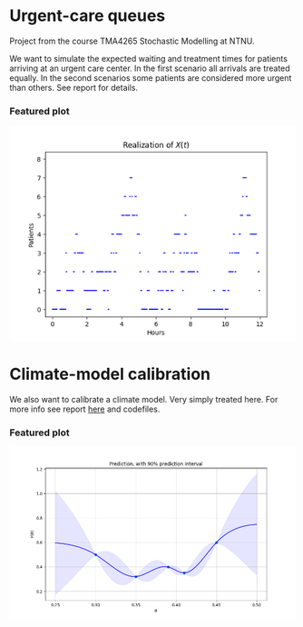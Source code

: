 # Urgent-care queues
Project from the course TMA4265 Stochastic Modelling  at NTNU.  

We want to simulate the expected waiting and treatment times for patients arriving at an urgent care center. In the first scenario all arrivals are treated equally. In the second scenarios some patients are considered more urgent than others. See report for details.  
  
### Featured plot
![Queue realization](plots/RealizationX.png)

# Climate-model calibration

We also want to calibrate a climate model. Very simply treated here. For more info see report [here](https://github.com/kwillno/UrgentCareQueues/blob/main/ProjectReport.pdf) and codefiles.  

### Featured plot
![90% CI](plots/Prediction.png)
